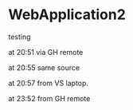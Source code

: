 # WebApplication2
testing


at 20:51  via GH remote



at 20:55  same source



at 20:57 from VS laptop.



at 23:52 from GH remote
